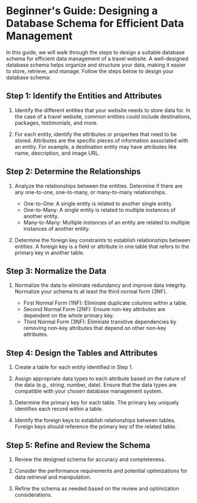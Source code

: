 # Beginner's Guide: Designing a Database Schema for Efficient Data Management

In this guide, we will walk through the steps to design a suitable database schema for efficient data management of a travel website. A well-designed database schema helps organize and structure your data, making it easier to store, retrieve, and manage. Follow the steps below to design your database schema:

## Step 1: Identify the Entities and Attributes

1. Identify the different entities that your website needs to store data for. In the case of a travel website, common entities could include destinations, packages, testimonials, and more.

2. For each entity, identify the attributes or properties that need to be stored. Attributes are the specific pieces of information associated with an entity. For example, a destination entity may have attributes like name, description, and image URL.

## Step 2: Determine the Relationships

1. Analyze the relationships between the entities. Determine if there are any one-to-one, one-to-many, or many-to-many relationships.

   - One-to-One: A single entity is related to another single entity.
   - One-to-Many: A single entity is related to multiple instances of another entity.
   - Many-to-Many: Multiple instances of an entity are related to multiple instances of another entity.

2. Determine the foreign key constraints to establish relationships between entities. A foreign key is a field or attribute in one table that refers to the primary key in another table.

## Step 3: Normalize the Data

1. Normalize the data to eliminate redundancy and improve data integrity. Normalize your schema to at least the third normal form (3NF).

   - First Normal Form (1NF): Eliminate duplicate columns within a table.
   - Second Normal Form (2NF): Ensure non-key attributes are dependent on the whole primary key.
   - Third Normal Form (3NF): Eliminate transitive dependencies by removing non-key attributes that depend on other non-key attributes.

## Step 4: Design the Tables and Attributes

1. Create a table for each entity identified in Step 1.

2. Assign appropriate data types to each attribute based on the nature of the data (e.g., string, number, date). Ensure that the data types are compatible with your chosen database management system.

3. Determine the primary key for each table. The primary key uniquely identifies each record within a table.

4. Identify the foreign keys to establish relationships between tables. Foreign keys should reference the primary key of the related table.

## Step 5: Refine and Review the Schema

1. Review the designed schema for accuracy and completeness.

2. Consider the performance requirements and potential optimizations for data retrieval and manipulation.

3. Refine the schema as needed based on the review and optimization considerations.
